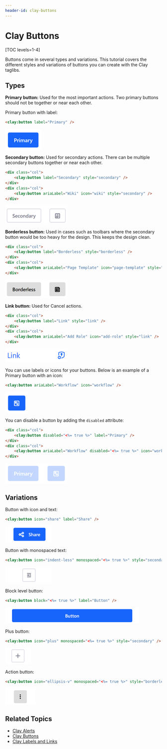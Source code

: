 ```yaml
---
header-id: clay-buttons
---
```


# Clay Buttons

[TOC levels=1-4]

Buttons come in several types and variations. This tutorial covers the 
different styles and variations of buttons you can create with the Clay 
taglibs. 

## Types

**Primary button:** Used for the most important actions. Two primary buttons 
should not be together or near each other. 

Primary button with label:

```html
<clay:button label="Primary" />
```

![Figure 1: A primary button is bright blue, grabbing the user's attention.](../../../../images/clay-taglib-button-primary.png)

**Secondary button:** Used for secondary actions. There can be multiple 
secondary buttons together or near each other. 

```html
<div class="col">
    <clay:button label="Secondary" style="secondary" />
</div>
<div class="col">
    <clay:button ariaLabel="Wiki" icon="wiki" style="secondary" />
</div>
```

![Figure 2: A secondary button draws less attention than a primary button and is meant for secondary actions.](../../../../images/clay-taglib-button-secondary.png)

**Borderless button:** Used in cases such as toolbars where the secondary button 
would be too heavy for the design. This keeps the design clean.

```html
<div class="col">
    <clay:button label="Borderless" style="borderless" />
</div>
<div class="col">
    <clay:button ariaLabel="Page Template" icon="page-template" style="borderless" />
</div>
```

![Figure 3: Borderless buttons remove the dark outline from the button.](../../../../images/clay-taglib-button-borderless.png)

**Link button:** Used for Cancel actions.

```html
<div class="col">
    <clay:button label="Link" style="link" />
</div>
<div class="col">
    <clay:button ariaLabel="Add Role" icon="add-role" style="link" />
</div>
```

![Figure 4: You can also turn buttons into links.](../../../../images/clay-taglib-button-link.png)

You can use labels or icons for your buttons. Below is an example of a Primary 
button with an icon:

```html    
<clay:button ariaLabel="Workflow" icon="workflow" />
```

![Figure 5: Buttons can also display icons.](../../../../images/clay-taglib-button-primary-icon.png)

You can disable a button by adding the `disabled` attribute:

```html
<div class="col">
    <clay:button disabled="<%= true %>" label="Primary" />
</div>
<div class="col">
    <clay:button ariaLabel="Workflow" disabled="<%= true %>" icon="workflow" />
</div>
```

![Figure 6: Buttons can be disabled if you don't want the user to interact with them.](../../../../images/clay-taglib-button-primary-disabled.png)

## Variations

Button with icon and text:

```html
<clay:button icon="share" label="Share" />
```

![Figure 7: Buttons can display both icons and text.](../../../../images/clay-taglib-button-icon-text.png)

Button with monospaced text:

```html
<clay:button icon="indent-less" monospaced="<%= true %>" style="secondary" />
```

![Figure 8: Buttons can display monospaced text.](../../../../images/clay-taglib-button-monospaced.png)

Block level button: 

```html
<clay:button block="<%= true %>" label="Button" />
 ```
 
![Figure 9: Block level buttons span the entire width of the container.](../../../../images/clay-taglib-button-block-level.png)

Plus button:

```html
<clay:button icon="plus" monospaced="<%= true %>" style="secondary" />
```

![Figure 10: A plus button is used for add actions in an app.](../../../../images/clay-taglib-button-plus.png)

Action button:

```html
<clay:button icon="ellipsis-v" monospaced="<%= true %>" style="borderless" />
 ```
 
![Figure 11: An action button is used to display actions menus.](../../../../images/clay-taglib-button-action.png)

## Related Topics

- [Clay Alerts](/docs/7-2/reference/-/knowledge_base/r/clay-alerts)
- [Clay Buttons](/docs/7-2/reference/-/knowledge_base/r/clay-buttons)
- [Clay Labels and Links](/docs/7-2/reference/-/knowledge_base/r/clay-labels-and-links)

